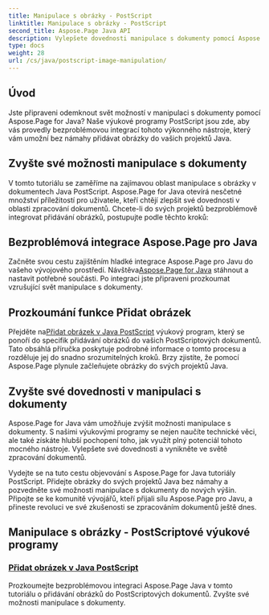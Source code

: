 ```yaml
---
title: Manipulace s obrázky - PostScript
linktitle: Manipulace s obrázky - PostScript
second_title: Aspose.Page Java API
description: Vylepšete dovednosti manipulace s dokumenty pomocí Aspose.Page pro Java. Ponořte se do našich výukových programů PostScript, naučte se přidávat obrázky v Javě a rozšiřte možnosti svých dokumentů.
type: docs
weight: 28
url: /cs/java/postscript-image-manipulation/
---
```


## Úvod

Jste připraveni odemknout svět možností v manipulaci s dokumenty pomocí Aspose.Page for Java? Naše výukové programy PostScript jsou zde, aby vás provedly bezproblémovou integrací tohoto výkonného nástroje, který vám umožní bez námahy přidávat obrázky do vašich projektů Java.

## Zvyšte své možnosti manipulace s dokumenty

V tomto tutoriálu se zaměříme na zajímavou oblast manipulace s obrázky v dokumentech Java PostScript. Aspose.Page for Java otevírá nesčetné množství příležitostí pro uživatele, kteří chtějí zlepšit své dovednosti v oblasti zpracování dokumentů. Chcete-li do svých projektů bezproblémově integrovat přidávání obrázků, postupujte podle těchto kroků:

## Bezproblémová integrace Aspose.Page pro Java

 Začněte svou cestu zajištěním hladké integrace Aspose.Page pro Javu do vašeho vývojového prostředí. Návštěva[Aspose.Page for Java](https://products.aspose.com/page/java) stáhnout a nastavit potřebné součásti. Po integraci jste připraveni prozkoumat vzrušující svět manipulace s dokumenty.

## Prozkoumání funkce Přidat obrázek

 Přejděte na[Přidat obrázek v Java PostScript](./add-image/) výukový program, který se ponoří do specifik přidávání obrázků do vašich PostScriptových dokumentů. Tato obsáhlá příručka poskytuje podrobné informace o tomto procesu a rozděluje jej do snadno srozumitelných kroků. Brzy zjistíte, že pomocí Aspose.Page plynule začleňujete obrázky do svých projektů Java.

## Zvyšte své dovednosti v manipulaci s dokumenty

Aspose.Page for Java vám umožňuje zvýšit možnosti manipulace s dokumenty. S našimi výukovými programy se nejen naučíte technické věci, ale také získáte hlubší pochopení toho, jak využít plný potenciál tohoto mocného nástroje. Vylepšete své dovednosti a vynikněte ve světě zpracování dokumentů.

Vydejte se na tuto cestu objevování s Aspose.Page for Java tutoriály PostScript. Přidejte obrázky do svých projektů Java bez námahy a pozvedněte své možnosti manipulace s dokumenty do nových výšin. Připojte se ke komunitě vývojářů, kteří přijali sílu Aspose.Page pro Javu, a přineste revoluci ve své zkušenosti se zpracováním dokumentů ještě dnes.
## Manipulace s obrázky - PostScriptové výukové programy
### [Přidat obrázek v Java PostScript](./add-image/)
Prozkoumejte bezproblémovou integraci Aspose.Page Java v tomto tutoriálu o přidávání obrázků do PostScriptových dokumentů. Zvyšte své možnosti manipulace s dokumenty.